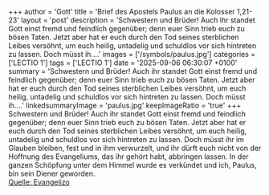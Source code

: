 +++
author = 'Gott'
title = 'Brief des Apostels Paulus an die Kolosser 1,21-23'
layout = 'post'
description = 'Schwestern und Brüder! Auch ihr standet Gott einst fremd und feindlich gegenüber; denn euer Sinn trieb euch zu bösen Taten. Jetzt aber hat er euch durch den Tod seines sterblichen Leibes versöhnt, um euch heilig, untadelig und schuldlos vor sich hintreten zu lassen. Doch müsst ih....'
images = ['/symbols/paulus.jpg']
categories = ['LECTIO 1']
tags = ['LECTIO 1']
date = '2025-09-06 06:30:07 +0100'
summary = 'Schwestern und Brüder! Auch ihr standet Gott einst fremd und feindlich gegenüber; denn euer Sinn trieb euch zu bösen Taten. Jetzt aber hat er euch durch den Tod seines sterblichen Leibes versöhnt, um euch heilig, untadelig und schuldlos vor sich hintreten zu lassen. Doch müsst ih....'
linkedsummaryImage = 'paulus.jpg'
keepImageRatio = 'true'
+++
Schwestern und Brüder! Auch ihr standet Gott einst fremd und feindlich gegenüber; denn euer Sinn trieb euch zu bösen Taten.
Jetzt aber hat er euch durch den Tod seines sterblichen Leibes versöhnt, um euch heilig, untadelig und schuldlos vor sich hintreten zu lassen.
Doch müsst ihr im Glauben bleiben, fest und in ihm verwurzelt, und ihr dürft euch nicht von der Hoffnung des Evangeliums, das ihr gehört habt, abbringen lassen.<!--more--> In der ganzen Schöpfung unter dem Himmel wurde es verkündet und ich, Paulus, bin sein Diener geworden.<br> [Quelle: Evangelizo](https://evangeliumtagfuertag.org/DE/gospel)